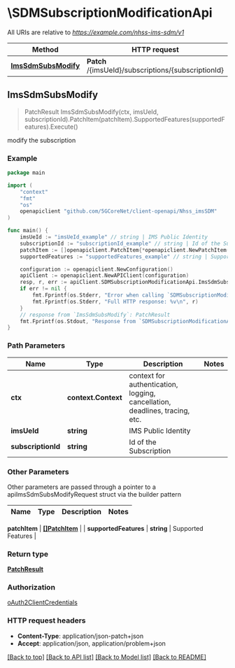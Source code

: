 # \SDMSubscriptionModificationApi

All URIs are relative to *https://example.com/nhss-ims-sdm/v1*

Method | HTTP request | Description
------------- | ------------- | -------------
[**ImsSdmSubsModify**](SDMSubscriptionModificationApi.md#ImsSdmSubsModify) | **Patch** /{imsUeId}/subscriptions/{subscriptionId} | modify the subscription



## ImsSdmSubsModify

> PatchResult ImsSdmSubsModify(ctx, imsUeId, subscriptionId).PatchItem(patchItem).SupportedFeatures(supportedFeatures).Execute()

modify the subscription

### Example

```go
package main

import (
    "context"
    "fmt"
    "os"
    openapiclient "github.com/5GCoreNet/client-openapi/Nhss_imsSDM"
)

func main() {
    imsUeId := "imsUeId_example" // string | IMS Public Identity
    subscriptionId := "subscriptionId_example" // string | Id of the Subscription
    patchItem := []openapiclient.PatchItem{*openapiclient.NewPatchItem(*openapiclient.NewPatchOperation(), "Path_example")} // []PatchItem | 
    supportedFeatures := "supportedFeatures_example" // string | Supported Features (optional)

    configuration := openapiclient.NewConfiguration()
    apiClient := openapiclient.NewAPIClient(configuration)
    resp, r, err := apiClient.SDMSubscriptionModificationApi.ImsSdmSubsModify(context.Background(), imsUeId, subscriptionId).PatchItem(patchItem).SupportedFeatures(supportedFeatures).Execute()
    if err != nil {
        fmt.Fprintf(os.Stderr, "Error when calling `SDMSubscriptionModificationApi.ImsSdmSubsModify``: %v\n", err)
        fmt.Fprintf(os.Stderr, "Full HTTP response: %v\n", r)
    }
    // response from `ImsSdmSubsModify`: PatchResult
    fmt.Fprintf(os.Stdout, "Response from `SDMSubscriptionModificationApi.ImsSdmSubsModify`: %v\n", resp)
}
```

### Path Parameters


Name | Type | Description  | Notes
------------- | ------------- | ------------- | -------------
**ctx** | **context.Context** | context for authentication, logging, cancellation, deadlines, tracing, etc.
**imsUeId** | **string** | IMS Public Identity | 
**subscriptionId** | **string** | Id of the Subscription | 

### Other Parameters

Other parameters are passed through a pointer to a apiImsSdmSubsModifyRequest struct via the builder pattern


Name | Type | Description  | Notes
------------- | ------------- | ------------- | -------------


 **patchItem** | [**[]PatchItem**](PatchItem.md) |  | 
 **supportedFeatures** | **string** | Supported Features | 

### Return type

[**PatchResult**](PatchResult.md)

### Authorization

[oAuth2ClientCredentials](../README.md#oAuth2ClientCredentials)

### HTTP request headers

- **Content-Type**: application/json-patch+json
- **Accept**: application/json, application/problem+json

[[Back to top]](#) [[Back to API list]](../README.md#documentation-for-api-endpoints)
[[Back to Model list]](../README.md#documentation-for-models)
[[Back to README]](../README.md)

